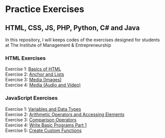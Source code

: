 # Practice Exercises
<h2>HTML, CSS, JS, PHP, Python, C# and Java</h2>
In this repository, I will keeps codes of the exercises designed for students at The Institute of Management &amp; Entrepreneurship

<h3>HTML Exercises</h3>
<div>Exercise 1: 
  <a href="https://abrartunio.github.io/time-exercises/exercise1.html" target="_blank"> Basics of HTML </a>
</div>

<div>Exercise 2: 
  <a href="https://abrartunio.github.io/time-exercises/exercise2.html" target="_blank"> Anchor and Lists </a>
</div>

<div>Exercise 3: 
  <a href="https://abrartunio.github.io/time-exercises/exercise3.html" target="_blank"> Media (Images) </a>
</div>

<div>Exercise 4: 
  <a href="https://abrartunio.github.io/time-exercises/exercise4.html" target="_blank"> Media (Audio and Video) </a>
</div>



<h3>JavaScript Exercises</h3>
<div>Exercise 1: 
  <a href="https://abrartunio.github.io/time-exercises/exercise1_js.html" target="_blank"> Variables and Data Types </a>
</div>

<div>Exercise 2: 
  <a href="https://abrartunio.github.io/time-exercises/exercise2_js.html" target="_blank"> Arithmetic Operators and Accessing Elements </a>
</div>

<div>Exercise 3: 
  <a href="https://abrartunio.github.io/time-exercises/exercise3_js.html" target="_blank"> Comparison Operators </a>
</div>

<div>Exercise 4: 
  <a href="https://abrartunio.github.io/time-exercises/exercise4_js.html" target="_blank"> Write Basic Programs Part 1 </a>
</div>

<div>Exercise 5: 
  <a href="https://abrartunio.github.io/time-exercises/exercise5_js.html" target="_blank"> Create Custom Functions </a>
</div>
